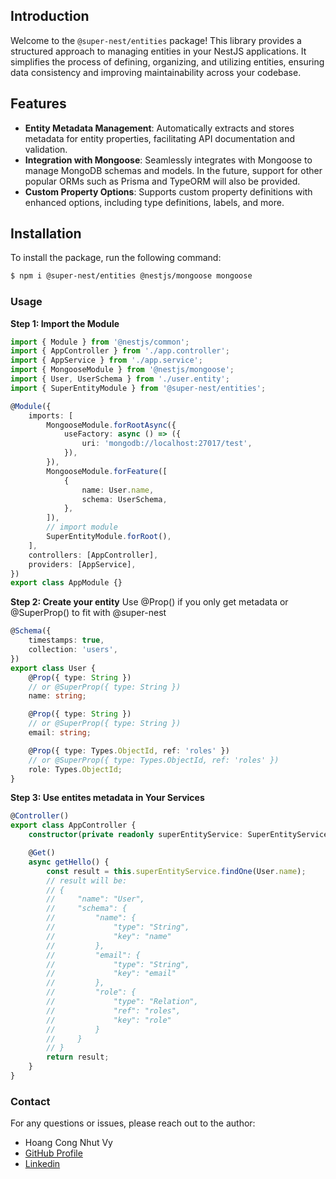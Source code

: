 ## Introduction

Welcome to the `@super-nest/entities` package! This library provides a
structured approach to managing entities in your NestJS applications. It
simplifies the process of defining, organizing, and utilizing entities, ensuring
data consistency and improving maintainability across your codebase.

## Features

-   **Entity Metadata Management**: Automatically extracts and stores metadata
    for entity properties, facilitating API documentation and validation.
-   **Integration with Mongoose**: Seamlessly integrates with Mongoose to manage
    MongoDB schemas and models. In the future, support for other popular ORMs
    such as Prisma and TypeORM will also be provided.
-   **Custom Property Options**: Supports custom property definitions with
    enhanced options, including type definitions, labels, and more.

## Installation

To install the package, run the following command:

```bash
$ npm i @super-nest/entities @nestjs/mongoose mongoose
```

### Usage

**Step 1: Import the Module**

```ts
import { Module } from '@nestjs/common';
import { AppController } from './app.controller';
import { AppService } from './app.service';
import { MongooseModule } from '@nestjs/mongoose';
import { User, UserSchema } from './user.entity';
import { SuperEntityModule } from '@super-nest/entities';

@Module({
    imports: [
        MongooseModule.forRootAsync({
            useFactory: async () => ({
                uri: 'mongodb://localhost:27017/test',
            }),
        }),
        MongooseModule.forFeature([
            {
                name: User.name,
                schema: UserSchema,
            },
        ]),
        // import module
        SuperEntityModule.forRoot(),
    ],
    controllers: [AppController],
    providers: [AppService],
})
export class AppModule {}
```

**Step 2: Create your entity** Use @Prop() if you only get metadata or
@SuperProp() to fit with @super-nest

```ts
@Schema({
    timestamps: true,
    collection: 'users',
})
export class User {
    @Prop({ type: String })
    // or @SuperProp({ type: String })
    name: string;

    @Prop({ type: String })
    // or @SuperProp({ type: String })
    email: string;

    @Prop({ type: Types.ObjectId, ref: 'roles' })
    // or @SuperProp({ type: Types.ObjectId, ref: 'roles' })
    role: Types.ObjectId;
}
```

**Step 3: Use entites metadata in Your Services**

```ts
@Controller()
export class AppController {
    constructor(private readonly superEntityService: SuperEntityService) {}

    @Get()
    async getHello() {
        const result = this.superEntityService.findOne(User.name);
        // result will be:
        // {
        //     "name": "User",
        //     "schema": {
        //         "name": {
        //             "type": "String",
        //             "key": "name"
        //         },
        //         "email": {
        //             "type": "String",
        //             "key": "email"
        //         },
        //         "role": {
        //             "type": "Relation",
        //             "ref": "roles",
        //             "key": "role"
        //         }
        //     }
        // }
        return result;
    }
}
```

### Contact

For any questions or issues, please reach out to the author:

-   Hoang Cong Nhut Vy
-   [GitHub Profile](https://github.com/vyhcn3012)
-   [Linkedin](https://www.linkedin.com/in/vyhcn3012/)
